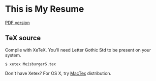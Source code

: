 This is My Resume
======

[PDF version](MeisburgerS.pdf)

TeX source
------

Compile with XeTeX. You'll need Letter Gothic Std to be present on your system. 

`$ xetex MeisburgerS.tex`

Don't have Xetex? For OS X, try [MacTex](https://www.tug.org/mactex/) distribution.
